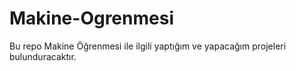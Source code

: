 # Makine-Ogrenmesi
Bu repo Makine Öğrenmesi ile ilgili yaptığım ve yapacağım projeleri bulunduracaktır.
